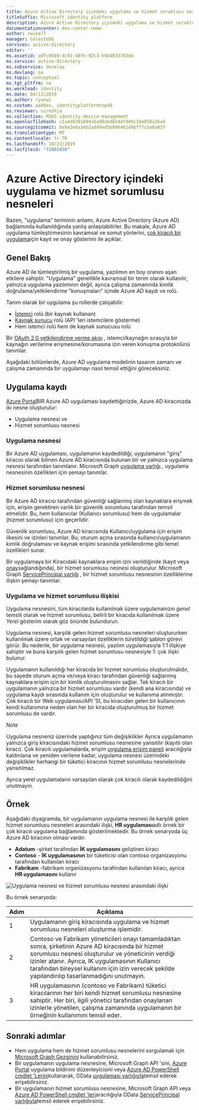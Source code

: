 ```yaml
---
title: Azure Active Directory içindeki uygulama ve hizmet sorumlusu nesneleri
titleSuffix: Microsoft identity platform
description: Azure Active Directory içindeki uygulama ve hizmet sorumlusu nesneleri arasındaki ilişki hakkında bilgi edinin.
documentationcenter: dev-center-name
author: rwike77
manager: CelesteDG
services: active-directory
editor: ''
ms.assetid: adfc0569-dc91-48fe-92c3-b5b4833703de
ms.service: active-directory
ms.subservice: develop
ms.devlang: na
ms.topic: conceptual
ms.tgt_pltfrm: na
ms.workload: identity
ms.date: 04/13/2019
ms.author: ryanwi
ms.custom: aaddev, identityplatformtop40
ms.reviewer: sureshja
ms.collection: M365-identity-device-management
ms.openlocfilehash: c1a4d9301894c6a98abd8244fdd6c10a058a26ad
ms.sourcegitcommit: be8e2e0a3eb2ad49ed5b996461d4bff7cba8a837
ms.translationtype: MT
ms.contentlocale: tr-TR
ms.lasthandoff: 10/23/2019
ms.locfileid: "72803430"
---
```

# <a name="application-and-service-principal-objects-in-azure-active-directory"></a>Azure Active Directory içindeki uygulama ve hizmet sorumlusu nesneleri

Bazen, "uygulama" teriminin anlamı, Azure Active Directory (Azure AD) bağlamında kullanıldığında yanlış anlaşılabilirler. Bu makale, Azure AD uygulama tümleştirmesinin kavramsal ve somut yönlerini, [çok kiracılı bir uygulama](developer-glossary.md#multi-tenant-application)için kayıt ve onay gösterimi ile açıklar.

## <a name="overview"></a>Genel Bakış

Azure AD ile tümleştirilmiş bir uygulama, yazılımın en boy oranını aşan etkilere sahiptir. "Uygulama" genellikle kavramsal bir terim olarak kullanılır, yalnızca uygulama yazılımının değil, ayrıca çalışma zamanında kimlik doğrulama/yetkilendirme "konuşmaları" içinde Azure AD kaydı ve rolü.

Tanım olarak bir uygulama şu rollerde çalışabilir:

- [İstemci](developer-glossary.md#client-application) rolü (bir kaynak kullanan)
- [Kaynak sunucu](developer-glossary.md#resource-server) rolü (API 'leri istemcilere gösterme)
- Hem istemci rolü hem de kaynak sunucusu rolü

Bir [OAuth 2,0 yetkilendirme verme akışı](developer-glossary.md#authorization-grant) , istemci/kaynağın sırasıyla bir kaynağın verilerine erişmesine/korumasına izin veren konuşma protokolünü tanımlar.

Aşağıdaki bölümlerde, Azure AD uygulama modelinin tasarım zamanı ve çalışma zamanında bir uygulamayı nasıl temsil ettiğini göreceksiniz.

## <a name="application-registration"></a>Uygulama kaydı

[Azure Portal][AZURE-Portal]BIR Azure AD uygulaması kaydettiğinizde, Azure AD kiracınızda iki nesne oluşturulur:

- Uygulama nesnesi ve
- Hizmet sorumlusu nesnesi

### <a name="application-object"></a>Uygulama nesnesi

Bir Azure AD uygulaması, uygulamanın kaydedildiği, uygulamanın "giriş" kiracısı olarak bilinen Azure AD kiracısında bulunan bir ve yalnızca uygulama nesnesi tarafından tanımlanır. Microsoft Graph [uygulama varlığı][MS-Graph-App-Entity] , uygulama nesnesinin özellikleri için şemayı tanımlar.

### <a name="service-principal-object"></a>Hizmet sorumlusu nesnesi

Bir Azure AD kiracısı tarafından güvenliği sağlanmış olan kaynaklara erişmek için, erişim gerektiren varlık bir güvenlik sorumlusu tarafından temsil etmelidir. Bu, hem kullanıcılar (Kullanıcı sorumlusu) hem de uygulamalar (hizmet sorumlusu) için geçerlidir.

Güvenlik sorumlusu, Azure AD kiracısında Kullanıcı/uygulama için erişim ilkesini ve izinleri tanımlar. Bu, oturum açma sırasında kullanıcı/uygulamanın kimlik doğrulaması ve kaynak erişimi sırasında yetkilendirme gibi temel özellikleri sunar.

Bir uygulamaya bir Kiracıdaki kaynaklara erişim izni verildiğinde (kayıt veya [onay](developer-glossary.md#consent)sağlandığında), bir hizmet sorumlusu nesnesi oluşturulur. Microsoft Graph [ServicePrincipal varlığı][MS-Graph-Sp-Entity] , bir hizmet sorumlusu nesnesinin özelliklerine ilişkin şemayı tanımlar.

### <a name="application-and-service-principal-relationship"></a>Uygulama ve hizmet sorumlusu ilişkisi

Uygulama nesnesini, tüm kiracılarda kullanılmak üzere uygulamanızın *genel* temsili olarak ve hizmet sorumlusu, belirli bir kiracıda kullanılmak üzere *Yerel* gösterim olarak göz önünde bulundurun.

Uygulama nesnesi, karşılık gelen hizmet sorumlusu nesneleri oluştururken kullanılmak üzere ortak ve varsayılan özelliklerin *türetildiği* şablon görevi görür. Bu nedenle, bir uygulama nesnesi, yazılım uygulamasıyla 1:1 ilişkiye sahiptir ve buna karşılık gelen hizmet sorumlusu nesnesiyle 1: çok ilişki bulunur.

Uygulamanın kullanıldığı her kiracıda bir hizmet sorumlusu oluşturulmalıdır, bu sayede oturum açma ve/veya kiracı tarafından güvenliği sağlanmış kaynaklara erişim için bir kimlik oluşturulmasını sağlar. Tek kiracılı bir uygulamanın yalnızca bir hizmet sorumlusu vardır (kendi ana kiracısında) ve uygulama kaydı sırasında kullanım için oluşturulur ve kullanıma alınmıştır. Çok kiracılı bir Web uygulaması/API 'SI, bu kiracıdan gelen bir kullanıcının kendi kullanımına neden olan her bir kiracıda oluşturulmuş bir hizmet sorumlusu de vardır.

> [!NOTE]
> Uygulama nesneniz üzerinde yaptığınız tüm değişiklikler Ayrıca uygulamanın yalnızca giriş kiracısındaki hizmet sorumlusu nesnesine yansıtılır (kayıtlı olan kiracı). Çok kiracılı uygulamalarda, erişim [uygulama erişim paneli](https://myapps.microsoft.com) aracılığıyla kaldırılana ve yeniden verilene kadar, uygulama nesnesi üzerindeki değişiklikler herhangi bir tüketici kiracının hizmet sorumlusu nesnelerinde yansıtılmaz.
>
> Ayrıca yerel uygulamaların varsayılan olarak çok kiracılı olarak kaydedildiğini unutmayın.

## <a name="example"></a>Örnek

Aşağıdaki diyagramda, bir uygulamanın uygulama nesnesi ile karşılık gelen hizmet sorumlusu nesneleri arasındaki ilişki, **HR uygulaması**adlı örnek bir çok kiracılı uygulama bağlamında gösterilmektedir. Bu örnek senaryoda üç Azure AD kiracının olması vardır:

- **Adatum** -şirket tarafından **İK uygulamasını** geliştiren kiracı
- **Contoso** - **İK uygulamasının** bir tüketicisi olan contoso organizasyonu tarafından kullanılan kiracı
- **Fabrikam** -fabrikam organizasyonu tarafından kullanılan kiracı, ayrıca **HR uygulamasını** kullanır

![Uygulama nesnesi ve hizmet sorumlusu nesnesi arasındaki ilişki](./media/app-objects-and-service-principals/application-objects-relationship.svg)

Bu örnek senaryoda:

| Adım | Açıklama |
|------|-------------|
| 1    | Uygulamanın giriş kiracısında uygulama ve hizmet sorumlusu nesneleri oluşturma işlemidir. |
| 2    | Contoso ve Fabrikam yöneticileri onayı tamamladıktan sonra, şirketinin Azure AD kiracısında bir hizmet sorumlusu nesnesi oluşturulur ve yöneticinin verdiği izinler atanır. Ayrıca, IK uygulamasının Kullanıcı tarafından bireysel kullanım için izin verecek şekilde yapılandırılıp tasarlanmadığını unutmayın. |
| 3    | HR uygulamasının (contoso ve Fabrikam) tüketici kiracılarının her biri kendi hizmet sorumlusu nesnesine sahiptir. Her biri, ilgili yönetici tarafından onaylanan izinlerle yönetilen, çalışma zamanında uygulamanın bir örneğinin kullanımını temsil eder. |

## <a name="next-steps"></a>Sonraki adımlar

- Hem uygulama hem de hizmet sorumlusu nesnelerini sorgulamak için [Microsoft Graph Gezginini](https://developer.microsoft.com/graph/graph-explorer) kullanabilirsiniz.
- Bir uygulamanın uygulama nesnesine, Microsoft Graph API 'sini, [Azure Portal][AZURE-Portal] uygulama bildirimi düzenleyicisini veya [Azure AD PowerShell cmdlet 'Lerini](https://docs.microsoft.com/powershell/azure/overview?view=azureadps-2.0)kullanarak, OData [uygulaması varlığıyla][MS-Graph-App-Entity]temsil ederek erişebilirsiniz.
- Bir uygulamanın hizmet sorumlusu nesnesine, Microsoft Graph API veya [Azure AD PowerShell cmdlet 'leri](https://docs.microsoft.com/powershell/azure/overview?view=azureadps-2.0)aracılığıyla OData [ServicePrincipal varlığıyla][MS-Graph-Sp-Entity]temsil ederek erişebilirsiniz.

<!--Image references-->

<!--Reference style links -->
[MS-Graph-App-Entity]: https://docs.microsoft.com/graph/api/resources/application
[MS-Graph-Sp-Entity]: https://docs.microsoft.com/graph/api/resources/serviceprincipal
[AZURE-Portal]: https://portal.azure.com
